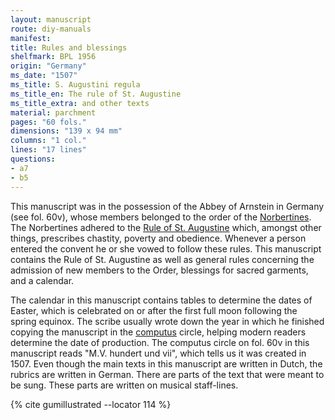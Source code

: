 ```yaml
---
layout: manuscript
route: diy-manuals
manifest: 
title: Rules and blessings
shelfmark: BPL 1956
origin: "Germany"
ms_date: "1507"
ms_title: S. Augustini regula
ms_title_en: The rule of St. Augustine
ms_title_extra: and other texts
material: parchment
pages: "60 fols."
dimensions: "139 x 94 mm"
columns: "1 col."
lines: "17 lines"
questions:
- a7
- b5
---
```


This manuscript was in the possession of the Abbey of Arnstein in
Germany (see fol. 60v), whose members belonged to the order of the
[Norbertines](https://en.wikipedia.org/wiki/Premonstratensians). The
Norbertines adhered to the [Rule of St.
Augustine](https://nl.wikipedia.org/wiki/Augustijnen_(kloosterorde))
which, amongst other things, prescribes chastity, poverty and obedience.
Whenever a person entered the convent he or she vowed to follow these
rules. This manuscript contains the Rule of St. Augustine as well as
general rules concerning the admission of new members to the Order,
blessings for sacred garments, and a calendar.

The calendar in this manuscript contains tables to determine the dates
of Easter, which is celebrated on or after the first full moon following
the spring equinox. The scribe usually wrote down the year in which he
finished copying the manuscript in the
[computus](https://en.wikipedia.org/wiki/Computus) circle, helping
modern readers determine the date of production. The computus circle on
fol. 60v in this manuscript reads "M.V. hundert und vii", which tells us
it was created in 1507. Even though the main texts in this manuscript
are written in Dutch, the rubrics are written in German. There are parts
of the text that were meant to be sung. These parts are written on
musical staff-lines.

{% cite gumillustrated --locator 114 %}